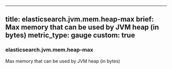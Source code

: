 
---
title: elasticsearch.jvm.mem.heap-max
brief: Max memory that can be used by JVM heap (in bytes)
metric_type: gauge
custom: true
---
### elasticsearch.jvm.mem.heap-max

Max memory that can be used by JVM heap (in bytes)
